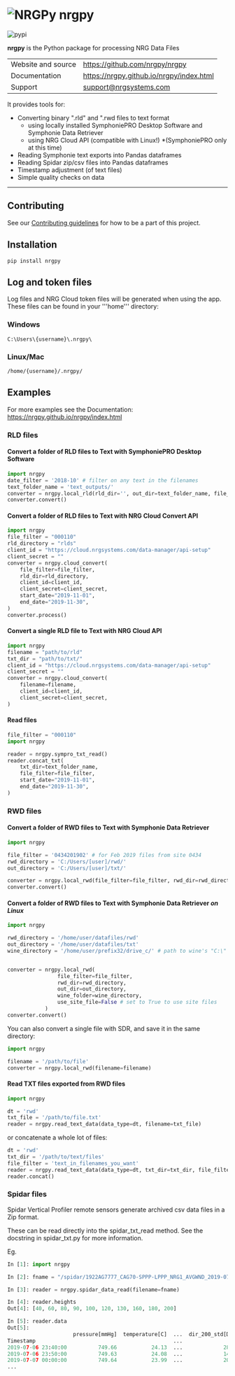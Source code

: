 # ![NRGPy](https://www.gravatar.com/avatar/6282094b092c756acc9f7552b164edfe?s=24) nrgpy

![pypi](https://img.shields.io/pypi/v/nrgpy)

**nrgpy** is the Python package for processing NRG Data Files

|                    |                                            |
| ------------------ | ------------------------------------------ |
| Website and source | <https://github.com/nrgpy/nrgpy>           |
| Documentation      | <https://nrgpy.github.io/nrgpy/index.html> |
| Support            |  support@nrgsystems.com                    |

It provides tools for:

- Converting binary ".rld" and ".rwd files to text format
  - using locally installed SymphoniePRO Desktop Software and Symphonie Data Retriever
  - using NRG Cloud API (compatible with Linux!) *(SymphoniePRO only at this time)
- Reading Symphonie text exports into Pandas dataframes
- Reading Spidar zip/csv files into Pandas dataframes
- Timestamp adjustment (of text files)
- Simple quality checks on data

***

## Contributing

See our [Contributing guidelines](./CONTRIBUTING.md) for how to be a part of this project.

## Installation

    pip install nrgpy

## Log and token files

Log files and NRG Cloud token files will be generated when using the app. These files can be found
in your '''home''' directory:

### Windows

```C:\Users\{username}\.nrgpy\```

### Linux/Mac

```/home/{username}/.nrgpy/```

## Examples

For more examples see the Documentation:  <https://nrgpy.github.io/nrgpy/index.html>

### RLD files

#### Convert a folder of RLD files to Text with SymphoniePRO Desktop Software

```python
import nrgpy
date_filter = '2018-10' # filter on any text in the filenames
text_folder_name = 'text_outputs/'
converter = nrgpy.local_rld(rld_dir='', out_dir=text_folder_name, file_filter=date_filter)
converter.convert()
```

#### Convert a folder of RLD files to Text with NRG Cloud Convert API

```python
import nrgpy
file_filter = "000110"
rld_directory = "rlds"
client_id = "https://cloud.nrgsystems.com/data-manager/api-setup"
client_secret = ""
converter = nrgpy.cloud_convert(
    file_filter=file_filter, 
    rld_dir=rld_directory, 
    client_id=client_id,
    client_secret=client_secret,
    start_date="2019-11-01",
    end_date="2019-11-30",
)
converter.process()
```

#### Convert a single RLD file to Text with NRG Cloud API

```python
import nrgpy
filename = "path/to/rld"
txt_dir = "path/to/txt/"
client_id = "https://cloud.nrgsystems.com/data-manager/api-setup"
client_secret = ""
converter = nrgpy.cloud_convert(
    filename=filename, 
    client_id=client_id,
    client_secret=client_secret,
)
```

#### Read files

```python
file_filter = "000110"
import nrgpy

reader = nrgpy.sympro_txt_read()
reader.concat_txt(
    txt_dir=text_folder_name, 
    file_filter=file_filter, 
    start_date="2019-11-01",
    end_date="2019-11-30",
)
```

### RWD files

#### Convert a folder of RWD files to Text with Symphonie Data Retriever

```python
import nrgpy

file_filter = '0434201902' # for Feb 2019 files from site 0434
rwd_directory = 'C:/Users/[user]/rwd/'
out_directory = 'C:/Users/[user]/txt/'

converter = nrgpy.local_rwd(file_filter=file_filter, rwd_dir=rwd_directory, out_dir=out_directory)
converter.convert()
```

#### Convert a folder of RWD files to Text with Symphonie Data Retriever _on Linux_

```python
import nrgpy

rwd_directory = '/home/user/datafiles/rwd'
out_directory = '/home/user/datafiles/txt'
wine_directory = '/home/user/prefix32/drive_c/' # path to wine's "C:\" drive


converter = nrgpy.local_rwd(
                file_filter=file_filter, 
                rwd_dir=rwd_directory, 
                out_dir=out_directory,
                wine_folder=wine_directory,
                use_site_file=False # set to True to use site files
            )
converter.convert()
```

You can also convert a single file with SDR, and save it in the same directory:

```python
import nrgpy

filename = '/path/to/file'
converter = nrgpy.local_rwd(filename=filename)
```

#### Read TXT files exported from RWD files

```python
import nrgpy

dt = 'rwd'
txt_file = '/path/to/file.txt'
reader = nrgpy.read_text_data(data_type=dt, filename=txt_file)
```

or concatenate a whole lot of files:

```python
dt = 'rwd'
txt_dir = '/path/to/text/files'
file_filter = 'text_in_filenames_you_want'
reader = nrgpy.read_text_data(data_type=dt, txt_dir=txt_dir, file_filter=file_filter)
reader.concat()
```

### Spidar files

Spidar Vertical Profiler remote sensors generate archived csv data files in a Zip format.

These can be read directly into the spidar_txt_read method. See the docstring in
spidar_txt.py for more information.

Eg.

``` python
In [1]: import nrgpy

In [2]: fname = "/spidar/1922AG7777_CAG70-SPPP-LPPP_NRG1_AVGWND_2019-07-07_1.zip"                            

In [3]: reader = nrgpy.spidar_data_read(filename=fname)                                                                              

In [4]: reader.heights                                                                                                         
Out[4]: [40, 60, 80, 90, 100, 120, 130, 160, 180, 200]

In [5]: reader.data                                                                                                            
Out[5]: 
                     pressure[mmHg]  temperature[C]  ...  dir_200_std[Deg]  wind_measure_200_quality[%]
Timestamp                                            ...                                               
2019-07-06 23:40:00          749.66           24.13  ...             28.77                           68
2019-07-06 23:50:00          749.63           24.08  ...             14.31                            0
2019-07-07 00:00:00          749.64           23.99  ...             20.59                            0
...
```
